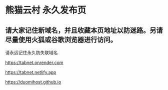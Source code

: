 # 熊猫云村 永久发布页  
## 请大家记住新域名，并且收藏本页地址以防迷路。另请尽量使用火狐或谷歌浏览器进行访问。  
请永远记住永久防失联域名

https://tabnet.onrender.com

https://tabnet.netlify.app

https://duomihost.github.io
